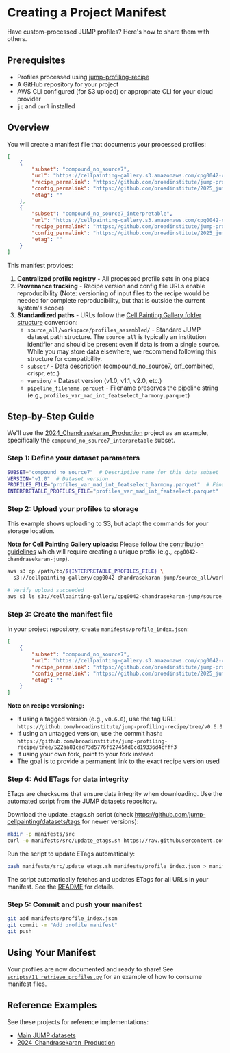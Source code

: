 # Creating a Project Manifest

Have custom-processed JUMP profiles? Here's how to share them with others.

## Prerequisites

- Profiles processed using [jump-profiling-recipe](https://github.com/broadinstitute/jump-profiling-recipe/blob/main/DOCUMENTATION.md)
- A GitHub repository for your project
- AWS CLI configured (for S3 upload) or appropriate CLI for your cloud provider
- `jq` and `curl` installed

## Overview

You will create a manifest file that documents your processed profiles:


```json
[
    {
        "subset": "compound_no_source7",
        "url": "https://cellpainting-gallery.s3.amazonaws.com/cpg0042-chandrasekaran-jump/source_all/workspace/profiles/compound_no_source7/v1.0/profiles_var_mad_int_featselect_harmony.parquet",
        "recipe_permalink": "https://github.com/broadinstitute/jump-profiling-recipe/tree/v0.6.0",
        "config_permalink": "https://github.com/broadinstitute/2025_jump_addon_orchestrator/blob/a15dedb35383cb342cd010106615f99939178126/1.convert/input/compound_no_source7.json",
        "etag": ""
    },
    {
        "subset": "compound_no_source7_interpretable",
        "url": "https://cellpainting-gallery.s3.amazonaws.com/cpg0042-chandrasekaran-jump/source_all/workspace/profiles/compound_no_source7/v1.0/profiles_var_mad_int_featselect.parquet",
        "recipe_permalink": "https://github.com/broadinstitute/jump-profiling-recipe/tree/v0.6.0",
        "config_permalink": "https://github.com/broadinstitute/2025_jump_addon_orchestrator/blob/a15dedb35383cb342cd010106615f99939178126/1.convert/input/compound_no_source7.json",
        "etag": ""
    }
]
```

This manifest provides:

1. **Centralized profile registry** - All processed profile sets in one place
2. **Provenance tracking** - Recipe version and config file URLs enable reproducibility (Note: versioning of input files to the recipe would be needed for complete reproducibility, but that is outside the current system's scope)
3. **Standardized paths** - URLs follow the [Cell Painting Gallery folder structure](https://broadinstitute.github.io/cellpainting-gallery/data_structure.html) convention:
   - `source_all/workspace/profiles_assembled/` - Standard JUMP dataset path structure. The `source_all` is typically an institution identifier and should be present even if data is from a single source. While you may store data elsewhere, we recommend following this structure for compatibility.
   - `subset/` - Data description (compound_no_source7, orf_combined, crispr, etc.)
   - `version/` - Dataset version (v1.0, v1.1, v2.0, etc.)
   - `pipeline_filename.parquet` - Filename preserves the pipeline string (e.g., `profiles_var_mad_int_featselect_harmony.parquet`)


## Step-by-Step Guide

We'll use the [2024_Chandrasekaran_Production](https://github.com/jump-cellpainting/2024_Chandrasekaran_Production) project as an example, specifically the `compound_no_source7_interpretable` subset.

### Step 1: Define your dataset parameters

```bash
SUBSET="compound_no_source7"  # Descriptive name for this data subset
VERSION="v1.0"  # Dataset version 
PROFILES_FILE="profiles_var_mad_int_featselect_harmony.parquet"  # Final processed profiles
INTERPRETABLE_PROFILES_FILE="profiles_var_mad_int_featselect.parquet"  # Interpretable profiles
```

### Step 2: Upload your profiles to storage

This example shows uploading to S3, but adapt the commands for your storage location.

**Note for Cell Painting Gallery uploads:** Please follow the [contribution guidelines](https://broadinstitute.github.io/cellpainting-gallery/contributing_to_cpg.html) which will require creating a unique prefix (e.g., `cpg0042-chandrasekaran-jump`). 

```bash
aws s3 cp /path/to/${INTERPRETABLE_PROFILES_FILE} \
  s3://cellpainting-gallery/cpg0042-chandrasekaran-jump/source_all/workspace/profiles_assembled/${SUBSET}/${VERSION}/${INTERPRETABLE_PROFILES_FILE}

# Verify upload succeeded
aws s3 ls s3://cellpainting-gallery/cpg0042-chandrasekaran-jump/source_all/workspace/profiles/${SUBSET}/${VERSION}/ --human-readable
```

### Step 3: Create the manifest file

In your project repository, create `manifests/profile_index.json`:

```json
[
    {
        "subset": "compound_no_source7",
        "url": "https://cellpainting-gallery.s3.amazonaws.com/cpg0042-chandrasekaran-jump/source_all/workspace/profiles/compound_no_source7/v1.0/profiles_var_mad_int_featselect_harmony.parquet",
        "recipe_permalink": "https://github.com/broadinstitute/jump-profiling-recipe/tree/v0.6.0",
        "config_permalink": "https://github.com/broadinstitute/2025_jump_addon_orchestrator/blob/a15dedb35383cb342cd010106615f99939178126/1.convert/input/compound_no_source7.json",
        "etag": ""
    }
]
```

**Note on recipe versioning:**

- If using a tagged version (e.g., `v0.6.0`), use the tag URL: `https://github.com/broadinstitute/jump-profiling-recipe/tree/v0.6.0`
- If using an untagged version, use the commit hash: `https://github.com/broadinstitute/jump-profiling-recipe/tree/522aa81cad73d5776f62745fd0cd19336d4cfff3`
- If using your own fork, point to your fork instead
- The goal is to provide a permanent link to the exact recipe version used 

### Step 4: Add ETags for data integrity

ETags are checksums that ensure data integrity when downloading. Use the automated script from the JUMP datasets repository.

Download the update_etags.sh script (check https://github.com/jump-cellpainting/datasets/tags for newer versions):

```bash
mkdir -p manifests/src
curl -o manifests/src/update_etags.sh https://raw.githubusercontent.com/jump-cellpainting/datasets/refs/tags/v0.10.0/manifests/src/update_etags.sh
```

Run the script to update ETags automatically:

```bash
bash manifests/src/update_etags.sh manifests/profile_index.json > manifests/profile_index.json.tmp && mv manifests/profile_index.json.tmp manifests/profile_index.json
```

The script automatically fetches and updates ETags for all URLs in your manifest. See the [README](https://github.com/jump-cellpainting/datasets/blob/main/manifests/src/README.md) for details.

### Step 5: Commit and push your manifest

```bash
git add manifests/profile_index.json
git commit -m "Add profile manifest"
git push
```

## Using Your Manifest

Your profiles are now documented and ready to share! See [`scripts/11_retrieve_profiles.py`](../scripts/11_retrieve_profiles.py) for an example of how to consume manifest files.

## Reference Examples

See these projects for reference implementations:
- [Main JUMP datasets](https://github.com/jump-cellpainting/datasets/blob/v0.10.0/manifests/profile_index.json)
- [2024_Chandrasekaran_Production](https://github.com/jump-cellpainting/2024_Chandrasekaran_Production/blob/main/manifests/profile_index.json)

